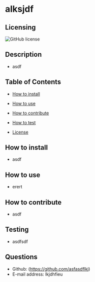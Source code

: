 
# alksjdf

## Licensing

![GitHub license](https://img.shields.io/badge/License-%22BSD-3%22-yellow.svg)

## Description
- asdf

## Table of Contents
- [How to install](#installation)

- [How to use](#usage)

- [How to contribute](#contributing)

- [How to test](#tests)

- [License](#licensing)

## How to install
- asdf

## How to use
- erert

## How to contribute
- asdf

## Testing
- asdfsdf

## Questions
- Github: (https://github.com/asfasdflkj)
- E-mail address: lkjdhfieu
